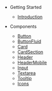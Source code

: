 - Getting Started

  - [Introduction](/)

- Components
  - [Button](button.md)
  - [ButtonFluid](button-fluid.md)
  - [Card](card.md)
  - [CardSection](card-section.md)
  - [Header](header.md)
  - [HeaderMobile](header-mobile.md)
  - [Input](input.md)
  - [Textarea](textarea.md)
  - [Tooltip](tooltip.md)
  - [Icons](icons.md)
